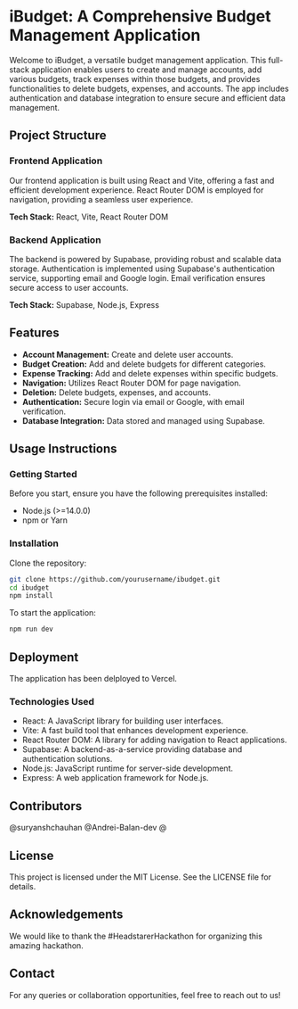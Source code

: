# iBudget: A Comprehensive Budget Management Application

Welcome to iBudget, a versatile budget management application. This full-stack application enables users to create and manage accounts, add various budgets, track expenses within those budgets, and provides functionalities to delete budgets, expenses, and accounts. The app includes authentication and database integration to ensure secure and efficient data management.

## Project Structure

### Frontend Application
Our frontend application is built using React and Vite, offering a fast and efficient development experience. React Router DOM is employed for navigation, providing a seamless user experience.

**Tech Stack:** React, Vite, React Router DOM

### Backend Application
The backend is powered by Supabase, providing robust and scalable data storage. Authentication is implemented using Supabase's authentication service, supporting email and Google login. Email verification ensures secure access to user accounts.

**Tech Stack:** Supabase, Node.js, Express

## Features
- **Account Management:** Create and delete user accounts.
- **Budget Creation:** Add and delete budgets for different categories.
- **Expense Tracking:** Add and delete expenses within specific budgets.
- **Navigation:** Utilizes React Router DOM for page navigation.
- **Deletion:** Delete budgets, expenses, and accounts.
- **Authentication:** Secure login via email or Google, with email verification.
- **Database Integration:** Data stored and managed using Supabase.

## Usage Instructions

### Getting Started
Before you start, ensure you have the following prerequisites installed:
- Node.js (>=14.0.0)
- npm or Yarn

### Installation
Clone the repository:

```bash
git clone https://github.com/yourusername/ibudget.git
cd ibudget
npm install
```

To start the application:
```bash
npm run dev
```
## Deployment
The application has been delployed to Vercel. 

### Technologies Used
- React: A JavaScript library for building user interfaces.
- Vite: A fast build tool that enhances development experience.
- React Router DOM: A library for adding navigation to React applications.
- Supabase: A backend-as-a-service providing database and authentication solutions.
- Node.js: JavaScript runtime for server-side development.
- Express: A web application framework for Node.js.
  
## Contributors
@suryanshchauhan
@Andrei-Balan-dev
@

## License
This project is licensed under the MIT License. See the LICENSE file for details.

## Acknowledgements
We would like to thank the #HeadstarerHackathon for organizing this amazing hackathon.

## Contact
For any queries or collaboration opportunities, feel free to reach out to us!
